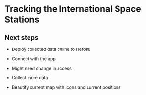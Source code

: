 # Tracking the International Space Stations

## Next steps

- Deploy collected data online to Heroku
- Connect with the app
- Might need change in access

- Collect more data
- Beautify current map with icons and current positions
